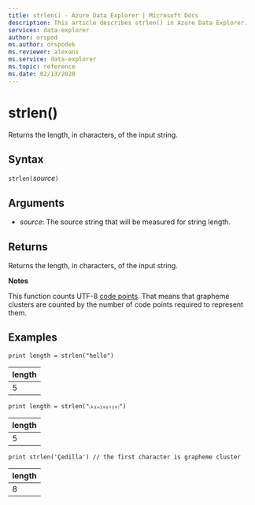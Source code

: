 ```yaml
---
title: strlen() - Azure Data Explorer | Microsoft Docs
description: This article describes strlen() in Azure Data Explorer.
services: data-explorer
author: orspod
ms.author: orspodek
ms.reviewer: alexans
ms.service: data-explorer
ms.topic: reference
ms.date: 02/13/2020
---
```

# strlen()

Returns the length, in characters, of the input string.

## Syntax

`strlen(`*source*`)`

## Arguments

* *source*: The source string that will be measured for string length.

## Returns

Returns the length, in characters, of the input string.

**Notes**

This function counts UTF-8 [code points](https://en.wikipedia.org/wiki/Code_point).
That means that grapheme clusters are counted by the number of code points required
to represent them.

## Examples

```kusto
print length = strlen("hello")
```

|length|
|---|
|5|

```kusto
print length = strlen("⒦⒰⒮⒯⒪")
```

|length|
|---|
|5|

```kusto
print strlen('Çedilla') // the first character is grapheme cluster
```

|length|
|---|
|8|